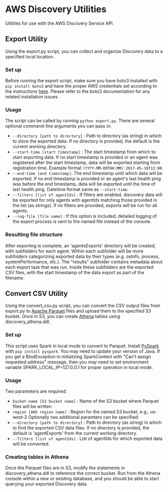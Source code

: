 # AWS Discovery Utilities
Utilities for use with the AWS Discovery Service API.
## Export Utility
Using the export.py script, you can collect and organize Discovery data to a specified local location.

### Set up
Before running the export script, make sure you have boto3 installed with `pip install boto3` and have the proper AWS credentials set according to the instructions [here](http://boto3.readthedocs.io/en/latest/guide/quickstart.html). Please refer to the boto3 documentation for any related installation issues. 

### Usage 
The script can be called by running `python export.py`. There are several optional command-line arguments you can pass in:
* `--directory [path to directory]` : Path to directory (as string) in which to store the exported data. If no directory is provided, the default is the current working directory. 
* `--start-time [start timestamp]` : The start timestamp from which to start exporting data. If no start timestamp is provided or an agent was registered after the start timestamp, data will be exported starting from registration time. Example format `(YYYY-MM-DDTHH:MM)`: `2017-05-10T12:00`.
* `--end-time [end timestamp]`: The end timestamp until which data will be exported. If no end timestamp is provided or an agent's last health ping was before the end timestamp, data will be exported until the time of last health ping. Datetime format same as `--start-time`. 
* `--filters [list of agentIds]` : If filters are enabled, discovery data will be exported for only agents with agentIds matching those provided in the list (as strings). If no filters are provided, exports will be run for all agents.
* `--log-file [file name]` : If this option is included, detailed logging of the export process is sent to the named file instead of the console.

### Resulting file structure
After exporting is complete, an 'agentsExports' directory will be created, with subfolders for each agent. Within each subfolder will be more subfolders categorizing exported data by their types (e.g. osInfo, process, systemPerformance, etc.). The "results" subfolder contains metadata about each export task that was run. Inside these subfolders are the exported CSV files, with the start timestamp of the data export as part of the filename.


## Convert CSV Utility
Using the convert_csv.py script, you can convert the CSV output files from export.py to [Apache Parquet](https://parquet.apache.org/) files and upload them to the specified S3 bucket. Once in S3, you can create [Athena](https://aws.amazon.com/athena/) tables using discovery_athena.ddl.

### Set up
This script uses Spark in local mode to convert to Parquet. Install [PySpark](https://pypi.python.org/pypi/pyspark) with `pip install pyspark`. You may need to update your version of Java. If you get a BindException in initializing SparkContext with "Can't assign requested address" message, then you may need to set environment variable SPARK_LOCAL_IP=127.0.0.1 for proper operation in local mode.

### Usage
Two parameters are required:
* `bucket-name [S3 bucket name]` : Name of the S3 bucket where Parquet files will be written
* `region [AWS region name]` : Region for the named S3 bucket, e.g., us-west-2
Optionally two additional paramters can be specified:
* `--directory [path to directory]` : Path to directory (as string) in which to find the exported CSV data files. If no directory is provided, the default is 'agentExports' from the current working directory.
* `--filters [list of agentIds]` : List of agentIds for which exported data will be converted.

### Creating tables in Athena
Once the Parquet files are in S3, modify the statements in discovery_athena.ddl to reference the correct bucket. Run from the Athena console within a new or existing database, and you should be able to start querying your exported Discovery data.

